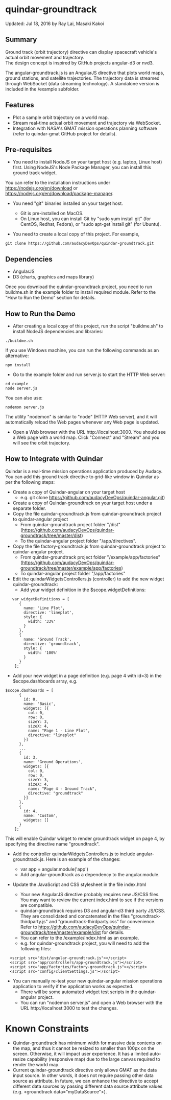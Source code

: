 # quindar-groundtrack
Updated: Jul 18, 2016 by Ray Lai, Masaki Kakoi

## Summary
Ground track (orbit trajectory) directive can display spacecraft vehicle's actual orbit movement and trajectory.  
The design concept is inspired by GitHub projects angular-d3 or nvd3.

The angular-groundtrack.js is an AngularJS directive that plots world maps, ground stations, 
and satellite trajectories.  The trajectory data is streamed through WebSocket (data streaming technology).
A standalone version is included in the /example subfolder. 

## Features
* Plot a sample orbit trajectory on a world map.
* Stream real-time actual orbit movement and trajectory via WebSocket.
* Integration with NASA's GMAT mission operations planning software (refer to quindar-gmat GitHub project for details).

## Pre-requisites
* You need to install NodeJS on your target host (e.g. laptop, Linux host) first.
Using NodeJS's Node Package Manager, you can install this ground track widget. 

You can refer to the installation instructions under https://nodejs.org/en/download or https://nodejs.org/en/download/package-manager.

* You need "git" binaries installed on your target host. 
  - Git is pre-installed on MacOS.
  - On Linux host, you can install Git by "sudo yum install git" (for CentOS, Redhat, Fedora), or "sudo apt-get install git" (for Ubuntu).

* You need to create a local copy of this project. For example,
```
git clone https://github.com/audacyDevOps/quindar-groundtrack.git
``` 

## Dependencies
* AngularJS
* D3 (charts, graphics and maps library)

Once you download the quindar-groundtrack project, you need to run buildme.sh in the example folder to install required module. Refer to the "How to Run the Demo" section for details. 	
	
## How to Run the Demo
* After creating a local copy of this project, run the script "buildme.sh" to install NodeJS dependencies and libraries:

```
./buildme.sh
```

If you use Windows machine, you can run the following commands as an alternative:
```
npm install
```

* Go to the example folder and run server.js to start the HTTP Web server: 
```
cd example
node server.js
```

You can also use:
```
nodemon server.js
```

The utility "nodemon" is similar to "node" (HTTP Web server), and it will automatically reload the Web pages whenever any Web page is updated.

* Open a Web browser with the URL http://localhost:3000. You should see a Web page with a world map. Click "Connect" and "Stream" and you will see the orbit trajectory.

	
## How to Integrate with Quindar 
Quindar is a real-time mission operations application produced by Audacy. You can add this ground track directive to grid-like window in Quindar as per the following steps:
	
* Create a copy of Quindar-angular on your target host 
  - e.g. git clone https://github.com/audacyDevOps/quindar-angular.git)
* Create a copy of Quindar-groundtrack on your target host under a separate folder.
* Copy the file quindar-groundtrack.js from quindar-groundtrack project to quindar-angular project
  - From quindar-groundtrack project folder "/dist" (https://github.com/audacyDevOps/quindar-groundtrack/tree/master/dist) 
  - To the quindar-angular project folder "/app/directives".
* Copy the file factory-groundtrack.js from quindar-groundtrack project to quindar-angular project.
  - From quindar-groundtrack project folder "/example/app/factories" (https://github.com/audacyDevOps/quindar-groundtrack/tree/master/example/app/factories)
  - To quindar-angular project folder "/app/factories"
* Edit the quindarWidgetsControllers.js (controller) to add the new widget quindar-groundtrack:
  - Add your widget definition in the $scope.widgetDefinitions:
```
   var widgetDefinitions = [
      {
        name: 'Line Plot',
        directive: 'lineplot',
        style: {
          width: '33%'
        }
      },
      {
        name: 'Ground Track',
        directive: 'groundtrack',
        style: {
          width: '100%'
        }
      }
    ];
```

  - Add your new widget in a page definition (e.g. page 4 with id=3) in the $scope.dashboards array, e.g.
```
$scope.dashboards = [
      {
        id: 0,
        name: 'Basic',
        widgets: [{
          col: 0,
          row: 0,
          sizeY: 3,
          sizeX: 4,
          name: "Page 1 - Line Plot",
          directive: "lineplot"
        }]
      },
      ...
      {
        id: 3,
        name: 'Ground Operations',
        widgets: [{
          col: 0,
          row: 0,
          sizeY: 3,
          sizeX: 4,
          name: "Page 4 - Ground Track",
          directive: "groundtrack"
        }]
      },
      {
        id: 4,
        name: 'Custom',
        widgets: []
      }
    ];
```

This will enable Quindar widget to render groundtrack widget on page 4, by specifying the directive name "groundtrack". 

* Add the controller quindarWidgetsControllers.js to include angular-groundtrack.js. Here is an example of the changes:
  - var app = angular.module('app')
  - Add angular-groundtrack as a dependency to the angular.module.

* Update the JavaScript and CSS stylesheet in the file index.html
  - Your new AngularJS directive probably requires new JS/CSS files. You may want to review the current index.html
to see if the versions are compatible.
  - quindar-groundtrack requires D3 and angular-d3 third party JS/CSS. They are consolidated and concatenated in the files "groundtrack-thirdparty.js" and "groundtrack-thirdparty.css" for convenience. Refer to https://github.com/audacyDevOps/quindar-groundtrack/tree/master/example/dist for details.
  - You can refer to the /example/index.html as an example.
  - e.g. for quindar-groundtrack project, you will need to add the following files:
```
  <script src="dist/angular-groundtrack.js"></script>
  <script src="app/controllers/app-groundtrack.js"></script>
  <script src="app/factories/factory-groundtrack.js"></script>
  <script src="config/clientSettings.js"></script>
```

* You can manually re-test your new quindar-angular mission operations application to verify if the application works as expected.
  - There will be some automated widget test scripts in the quindar-angular project.
  - You can run "nodemon server.js" and open a Web browser with the URL http://localhost:3000 to test the changes.


# Known Constraints
* Quindar-groundtrack has minimum width for massive data contents on the map, and thus it cannot be resized to smaller than 100px on the screen. Otherwise, it will impact user experience. It has a limited auto-resize capability (responsive map) due to the large canvas required to render the world map.  
* Current quindar-groundtrack directive only allows GMAT as the data input source. In other words, it does not require passing other data source as attribute. In future, we can enhance the directive to accept different data sources by passing different data source attribute values (e.g. \<groundtrack data="myDataSource"\>).

